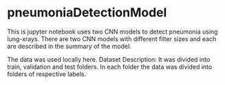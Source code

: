 # pneumoniaDetectionModel

This is jupyter notebook uses two CNN models to detect pneumonia using lung-xrays. There are two CNN models with different filter sizes and each are described in the summary of the model.

The data was used locally here.
Dataset Description: It was divided into train, validation and test folders. In each folder the data was divided into folders of respective labels.
